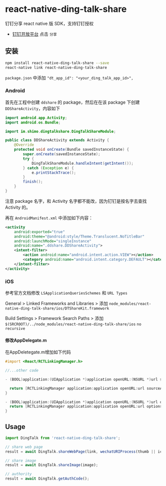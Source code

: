 
# react-native-ding-talk-share

钉钉分享 react native 版 SDK，支持钉钉授权

* [钉钉开放平台](https://open-doc.dingtalk.com/) 点击 `分享`

## 安装

```sh
npm install react-native-ding-talk-share --save
react-native link react-native-ding-talk-share
```

`package.json` 中添加 `"dt_app_id": "<your_ding_talk_app_id>",`

### Android

首先在工程中创建 `ddshare` 的 package，然后在在该 package 下创建 `DDShareActivity`，内容如下

```java
import android.app.Activity;
import android.os.Bundle;

import im.shimo.dingtalkshare.DingTalkShareModule;

public class DDShareActivity extends Activity {
    @Override
    protected void onCreate(Bundle savedInstanceState) {
        super.onCreate(savedInstanceState);
        try {
            DingTalkShareModule.handleIntent(getIntent());
        } catch (Exception e) {
            e.printStackTrace();
        }
        finish();
    }
}
```

注意 package 名字，和 Activity 名字都不能改，因为钉钉是按名字去查找 Activity 的。

再在 `AndroidManifest.xml` 中添加如下内容：

```xml
<activity
    android:exported="true"
    android:theme="@android:style/Theme.Translucent.NoTitleBar"
    android:launchMode="singleInstance"
    android:name=".ddshare.DDShareActivity">
    <intent-filter>
        <action android:name="android.intent.action.VIEW"></action>
        <category android:name="android.intent.category.DEFAULT"></category>
    </intent-filter>
</activity>
```

### iOS

参考官方文档修改 `LSApplicationQueriesSchemes` 和 `URL Types`

General > Linked Frameworks and Libraries > 添加 `node_modules/react-native-ding-talk-share/ios/DTShareKit.framework`

Build Settings > Framework Search Paths > 添加 `$(SRCROOT)/../node_modules/react-native-ding-talk-share/ios` `no recursive`

#### 修改AppDelegate.m

在AppDeletegate.m增加如下代码

```objectivec
#import <React/RCTLinkingManager.h>

//...other code

- (BOOL)application:(UIApplication *)application openURL:(NSURL *)url sourceApplication:(NSString *)sourceApplication annotation:(id)annotation{

  return [RCTLinkingManager application:application openURL:url sourceApplication:sourceApplication annotation:annotation];
}

- (BOOL)application:(UIApplication *)application openURL:(NSURL *)url options:(NSDictionary<UIApplicationOpenURLOptionsKey, id> *)options{
  return [RCTLinkingManager application:application openURL:url options:options];
}
```

## Usage

```javascript
import DingTalk from 'react-native-ding-talk-share';

// share web page
result = await DingTalk.shareWebPage(link, wechatURIProcess(thumb || icon), title, content);

// share image
result = await DingTalk.shareImage(image);

// authority
result = await DingTalk.getAuthCode();
```
